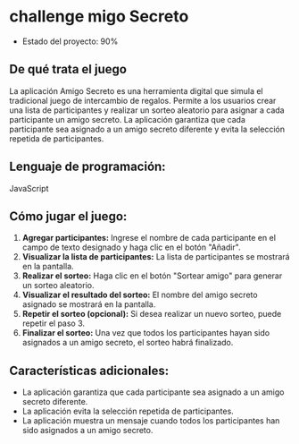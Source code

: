 # <h1>challenge migo Secreto</h1>

- Estado del proyecto: 90%

## De qué trata el juego

La aplicación Amigo Secreto es una herramienta digital que simula el tradicional juego de intercambio de regalos. Permite a los usuarios crear una lista de participantes y realizar un sorteo aleatorio para asignar a cada participante un amigo secreto. La aplicación garantiza que cada participante sea asignado a un amigo secreto diferente y evita la selección repetida de participantes.

## Lenguaje de programación:

JavaScript

## Cómo jugar el juego:

1.  **Agregar participantes:** Ingrese el nombre de cada participante en el campo de texto designado y haga clic en el botón "Añadir".
2.  **Visualizar la lista de participantes:** La lista de participantes se mostrará en la pantalla.
3.  **Realizar el sorteo:** Haga clic en el botón "Sortear amigo" para generar un sorteo aleatorio.
4.  **Visualizar el resultado del sorteo:** El nombre del amigo secreto asignado se mostrará en la pantalla.
5.  **Repetir el sorteo (opcional):** Si desea realizar un nuevo sorteo, puede repetir el paso 3.
6.  **Finalizar el sorteo:** Una vez que todos los participantes hayan sido asignados a un amigo secreto, el sorteo habrá finalizado.

## Características adicionales:

* La aplicación garantiza que cada participante sea asignado a un amigo secreto diferente.
* La aplicación evita la selección repetida de participantes.
* La aplicación muestra un mensaje cuando todos los participantes han sido asignados a un amigo secreto.
